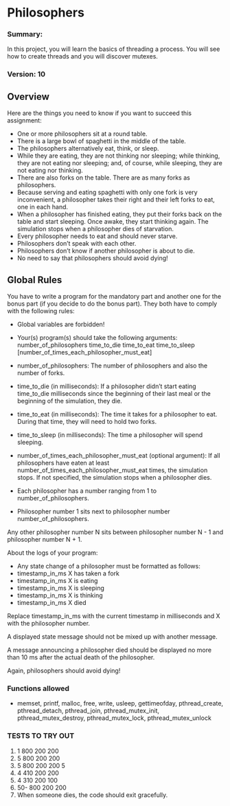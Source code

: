 # Philosophers

### Summary:
In this project, you will learn the basics of threading a process. You will see how to create threads and you will discover mutexes.

### Version: 10

## Overview

Here are the things you need to know if you want to succeed this assignment:
- One or more philosophers sit at a round table.
- There is a large bowl of spaghetti in the middle of the table.
- The philosophers alternatively eat, think, or sleep.
- While they are eating, they are not thinking nor sleeping; while thinking, they are not eating nor sleeping; and, of course, while sleeping, they are not eating nor thinking.
- There are also forks on the table. There are as many forks as philosophers.
- Because serving and eating spaghetti with only one fork is very inconvenient, a
philosopher takes their right and their left forks to eat, one in each hand.
- When a philosopher has finished eating, they put their forks back on the table and start sleeping. Once awake, they start thinking again. The simulation stops when a philosopher dies of starvation.
- Every philosopher needs to eat and should never starve.
- Philosophers don’t speak with each other.
- Philosophers don’t know if another philosopher is about to die.
- No need to say that philosophers should avoid dying!

## Global Rules

You have to write a program for the mandatory part and another one for the bonus part
(if you decide to do the bonus part). They both have to comply with the following rules:
- Global variables are forbidden!

- Your(s) program(s) should take the following arguments:
number_of_philosophers time_to_die time_to_eat time_to_sleep
[number_of_times_each_philosopher_must_eat]

- number_of_philosophers: The number of philosophers and also the number of forks.
- time_to_die (in milliseconds): If a philosopher didn’t start eating time_to_die milliseconds since the beginning of their last meal or the beginning of the simulation, they die.
- time_to_eat (in milliseconds): The time it takes for a philosopher to eat. During that time, they will need to hold two forks.
- time_to_sleep (in milliseconds): The time a philosopher will spend sleeping.
- number_of_times_each_philosopher_must_eat (optional argument): If all philosophers have eaten at least number_of_times_each_philosopher_must_eat times, the simulation stops. If not specified, the simulation stops when a philosopher dies.
- Each philosopher has a number ranging from 1 to number_of_philosophers.
- Philosopher number 1 sits next to philosopher number number_of_philosophers.

Any other philosopher number N sits between philosopher number N - 1 and philosopher number N + 1.

About the logs of your program:
- Any state change of a philosopher must be formatted as follows:
- timestamp_in_ms X has taken a fork
- timestamp_in_ms X is eating
- timestamp_in_ms X is sleeping
- timestamp_in_ms X is thinking
- timestamp_in_ms X died

Replace timestamp_in_ms with the current timestamp in milliseconds
and X with the philosopher number.

A displayed state message should not be mixed up with another message.

A message announcing a philosopher died should be displayed no more than 10 ms after the actual death of the philosopher.

Again, philosophers should avoid dying!

### Functions allowed

- memset, printf, malloc, free, write, usleep, gettimeofday, pthread_create, pthread_detach, pthread_join, pthread_mutex_init, pthread_mutex_destroy, pthread_mutex_lock, pthread_mutex_unlock

### TESTS TO TRY OUT

1. 1 800 200 200
2. 5 800 200 200
3. 5 800 200 200 5
4. 4 410 200 200
5. 4 310 200 100
6. 50- 800 200 200
7. When someone dies, the code should exit gracefully.